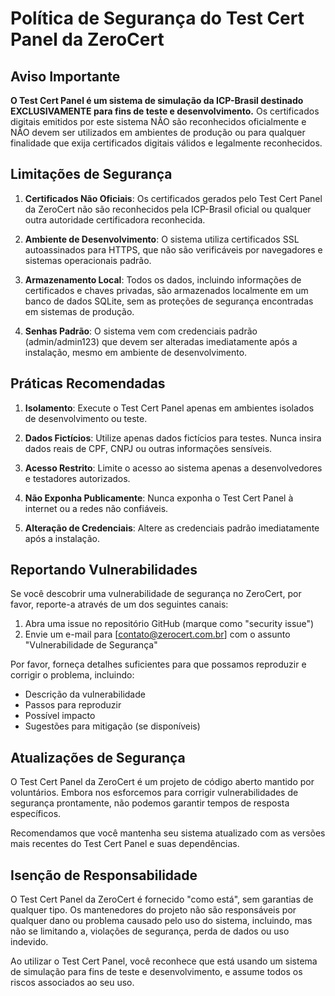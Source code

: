# Política de Segurança do Test Cert Panel da ZeroCert

## Aviso Importante

**O Test Cert Panel é um sistema de simulação da ICP-Brasil destinado EXCLUSIVAMENTE para fins de teste e desenvolvimento.** Os certificados digitais emitidos por este sistema NÃO são reconhecidos oficialmente e NÃO devem ser utilizados em ambientes de produção ou para qualquer finalidade que exija certificados digitais válidos e legalmente reconhecidos.

## Limitações de Segurança

1. **Certificados Não Oficiais**: Os certificados gerados pelo Test Cert Panel da ZeroCert não são reconhecidos pela ICP-Brasil oficial ou qualquer outra autoridade certificadora reconhecida.

2. **Ambiente de Desenvolvimento**: O sistema utiliza certificados SSL autoassinados para HTTPS, que não são verificáveis por navegadores e sistemas operacionais padrão.

3. **Armazenamento Local**: Todos os dados, incluindo informações de certificados e chaves privadas, são armazenados localmente em um banco de dados SQLite, sem as proteções de segurança encontradas em sistemas de produção.

4. **Senhas Padrão**: O sistema vem com credenciais padrão (admin/admin123) que devem ser alteradas imediatamente após a instalação, mesmo em ambiente de desenvolvimento.

## Práticas Recomendadas

1. **Isolamento**: Execute o Test Cert Panel apenas em ambientes isolados de desenvolvimento ou teste.

2. **Dados Fictícios**: Utilize apenas dados fictícios para testes. Nunca insira dados reais de CPF, CNPJ ou outras informações sensíveis.

3. **Acesso Restrito**: Limite o acesso ao sistema apenas a desenvolvedores e testadores autorizados.

4. **Não Exponha Publicamente**: Nunca exponha o Test Cert Panel à internet ou a redes não confiáveis.

5. **Alteração de Credenciais**: Altere as credenciais padrão imediatamente após a instalação.

## Reportando Vulnerabilidades

Se você descobrir uma vulnerabilidade de segurança no ZeroCert, por favor, reporte-a através de um dos seguintes canais:

1. Abra uma issue no repositório GitHub (marque como "security issue")
2. Envie um e-mail para [contato@zerocert.com.br] com o assunto "Vulnerabilidade de Segurança"

Por favor, forneça detalhes suficientes para que possamos reproduzir e corrigir o problema, incluindo:

- Descrição da vulnerabilidade
- Passos para reproduzir
- Possível impacto
- Sugestões para mitigação (se disponíveis)

## Atualizações de Segurança

O Test Cert Panel da ZeroCert é um projeto de código aberto mantido por voluntários. Embora nos esforcemos para corrigir vulnerabilidades de segurança prontamente, não podemos garantir tempos de resposta específicos.

Recomendamos que você mantenha seu sistema atualizado com as versões mais recentes do Test Cert Panel e suas dependências.

## Isenção de Responsabilidade

O Test Cert Panel da ZeroCert é fornecido "como está", sem garantias de qualquer tipo. Os mantenedores do projeto não são responsáveis por qualquer dano ou problema causado pelo uso do sistema, incluindo, mas não se limitando a, violações de segurança, perda de dados ou uso indevido.

Ao utilizar o Test Cert Panel, você reconhece que está usando um sistema de simulação para fins de teste e desenvolvimento, e assume todos os riscos associados ao seu uso.